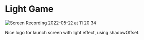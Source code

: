 # Light Game

![Screen Recording 2022-05-22 at 11 20 34](https://user-images.githubusercontent.com/89708428/169691280-0edb3585-3c79-4040-a3f3-c3b8bec85388.gif)

Nice logo for launch screen with light effect, using shadowOffset.
